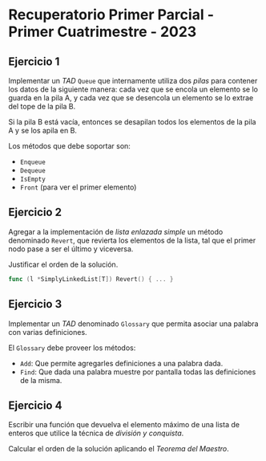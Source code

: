 # Recuperatorio Primer Parcial - Primer Cuatrimestre - 2023

## Ejercicio 1

Implementar un _TAD_ `Queue` que internamente utiliza dos _pilas_ para contener los datos de la siguiente manera: cada vez que se encola un elemento se lo guarda en la pila A, y cada vez que se desencola un elemento se lo extrae del tope de la pila B.

Si la pila B está vacía, entonces se desapilan todos los elementos de la pila A y se los apila en B.

Los métodos que debe soportar son:

- `Enqueue`
- `Dequeue`
- `IsEmpty`
- `Front` (para ver el primer elemento)

## Ejercicio 2

Agregar a la implementación de _lista enlazada simple_ un método denominado `Revert`, que revierta los elementos de la lista, tal que el primer nodo pase a ser el último y viceversa.

Justificar el orden de la solución.

```go
func (l *SimplyLinkedList[T]) Revert() { ... }
```

## Ejercicio 3

Implementar un _TAD_ denominado `Glossary` que permita asociar una palabra con varias definiciones.

El `Glossary` debe proveer los métodos:

- `Add`: Que permite agregarles definiciones a una palabra dada.
- `Find`: Que dada una palabra muestre por pantalla todas las definiciones de la misma.

## Ejercicio 4

Escribir una función que devuelva el elemento máximo de una lista de enteros que utilice la técnica de _división y conquista_.

Calcular el orden de la solución aplicando el _Teorema del Maestro_.
